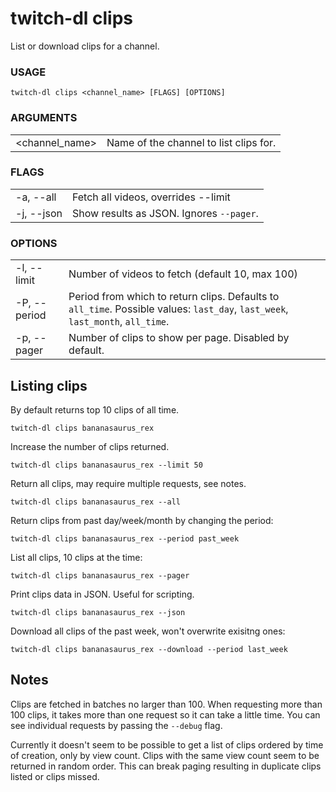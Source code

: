 <!-- ------------------- generated docs start ------------------- -->
# twitch-dl clips

List or download clips for a channel.

### USAGE

```
twitch-dl clips <channel_name> [FLAGS] [OPTIONS]
```

### ARGUMENTS

<table>
<tbody>
<tr>
    <td class="code">&lt;channel_name&gt;</td>
    <td>Name of the channel to list clips for.</td>
</tr>
</tbody>
</table>

### FLAGS

<table>
<tbody>
<tr>
    <td class="code">-a, --all</td>
    <td>Fetch all videos, overrides --limit</td>
</tr>

<tr>
    <td class="code">-j, --json</td>
    <td>Show results as JSON. Ignores <code>--pager</code>.</td>
</tr>
</tbody>
</table>

### OPTIONS

<table>
<tbody>
<tr>
    <td class="code">-l, --limit</td>
    <td>Number of videos to fetch (default 10, max 100)</td>
</tr>

<tr>
    <td class="code">-P, --period</td>
    <td>Period from which to return clips. Defaults to <code>all_time</code>. Possible values: <code>last_day</code>, <code>last_week</code>, <code>last_month</code>, <code>all_time</code>.</td>
</tr>

<tr>
    <td class="code">-p, --pager</td>
    <td>Number of clips to show per page. Disabled by default.</td>
</tr>
</tbody>
</table>

<!-- ------------------- generated docs end ------------------- -->

## Listing clips

By default returns top 10 clips of all time.

```
twitch-dl clips bananasaurus_rex
```

Increase the number of clips returned.

```
twitch-dl clips bananasaurus_rex --limit 50
```

Return all clips, may require multiple requests, see notes.

```
twitch-dl clips bananasaurus_rex --all
```

Return clips from past day/week/month by changing the period:

```
twitch-dl clips bananasaurus_rex --period past_week
```

List all clips, 10 clips at the time:

```
twitch-dl clips bananasaurus_rex --pager
```

Print clips data in JSON. Useful for scripting.

```
twitch-dl clips bananasaurus_rex --json
```

Download all clips of the past week, won't overwrite exisitng ones:

```
twitch-dl clips bananasaurus_rex --download --period last_week
```

## Notes

Clips are fetched in batches no larger than 100. When requesting more than 100
clips, it takes more than one request so it can take a little time. You can see
individual requests by passing the `--debug` flag.

Currently it doesn't seem to be possible to get a list of clips ordered by time
of creation, only by view count. Clips with the same view count seem to be
returned in random order. This can break paging resulting in duplicate clips
listed or clips missed.